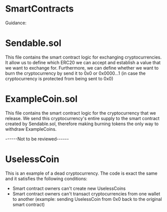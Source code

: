 # SmartContracts

Guidance:

# Sendable.sol

This file contains the smart contract logic for exchanging cryptocurrencies. It allow us to define which ERC20 we can accept and establish a value that we want to exchange for. Furthermore, we can define whether we want to burn the cryptocurrency by send it to 0x0 or 0x0000...1 (in case the cryptocurrency is protected from being sent to 0x0)

# ExampleCoin.sol

This file contains the smart contract logic for the cryptocurrency that we release. We send this cryptocurrency's entire supply to the smart contract created by Sendable.sol, therefore making burning tokens the only way to withdraw ExampleCoins. 



------Not to be reviewed------
# UselessCoin

This is an example of a dead cryptocurrency. The code is exact the same and it satisfies the following conditions:
- Smart contract owners can't create new UselessCoins 
- Smart contract owners can't transact cryptocurrencies from one wallet to another (example: sending UselessCoin from 0x0 back to the original smart contract) 
